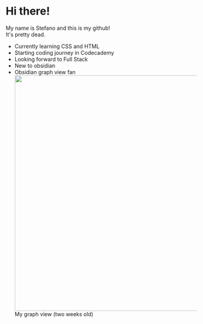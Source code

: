 <h1>Hi there!</h1>
  My name is Stefano and this is my github! <br>It's pretty dead.

<ul>
  <li>Currently learning CSS and HTML</li>
  <li>Starting coding journey in Codecademy</li>
  <li>Looking forward to Full Stack</li>
  <li>New to obsidian</li>
<li>Obsidian graph view fan</li>
  <img src="https://github.com/user-attachments/assets/aa53d203-249a-4727-988b-2117b0ece68a" weight="620px" height="620px"> 
  <figcaption>My graph view (two weeks old)</figcaption>

</ul>
